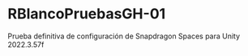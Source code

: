 # RBlancoPruebasGH-01
Prueba definitiva de configuración de Snapdragon Spaces para Unity 2022.3.57f
